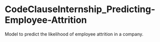 # CodeClauseInternship_Predicting-Employee-Attrition
Model to predict the likelihood of employee attrition in a company.
